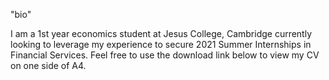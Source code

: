 "bio"

I am a 1st year economics student at Jesus College, Cambridge currently looking to leverage my experience to secure 2021 Summer Internships in Financial Services.
Feel free to use the download link below to view my CV on one side of A4.
